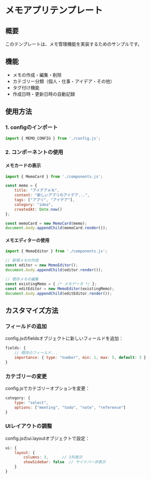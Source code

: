 # メモアプリテンプレート

## 概要
このテンプレートは、メモ管理機能を実装するためのサンプルです。

## 機能
- メモの作成・編集・削除
- カテゴリー分類（個人・仕事・アイデア・その他）
- タグ付け機能
- 作成日時・更新日時の自動記録

## 使用方法

### 1. configのインポート
```javascript
import { MEMO_CONFIG } from './config.js';
```

### 2. コンポーネントの使用

#### メモカードの表示
```javascript
import { MemoCard } from './components.js';

const memo = {
    title: "アイデアメモ",
    content: "新しいアプリのアイデア...",
    tags: ["アプリ", "アイデア"],
    category: "idea",
    createdAt: Date.now()
};

const memoCard = new MemoCard(memo);
document.body.appendChild(memoCard.render());
```

#### メモエディターの使用
```javascript
import { MemoEditor } from './components.js';

// 新規メモの作成
const editor = new MemoEditor();
document.body.appendChild(editor.render());

// 既存メモの編集
const existingMemo = { /* メモデータ */ };
const editEditor = new MemoEditor(existingMemo);
document.body.appendChild(editEditor.render());
```

## カスタマイズ方法

### フィールドの追加
config.jsのfieldsオブジェクトに新しいフィールドを追加：
```javascript
fields: {
    // 既存のフィールド...
    importance: { type: "number", min: 1, max: 5, default: 3 }
}
```

### カテゴリーの変更
config.jsでカテゴリーオプションを変更：
```javascript
category: { 
    type: "select", 
    options: ["meeting", "todo", "note", "reference"] 
}
```

### UIレイアウトの調整
config.jsのui.layoutオブジェクトで設定：
```javascript
ui: {
    layout: {
        columns: 3,      // 3列表示
        showSidebar: false  // サイドバー非表示
    }
}
```